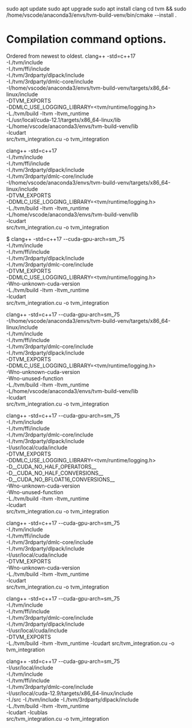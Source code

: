 sudo apt update
sudo apt upgrade
sudo apt install clang
cd tvm && sudo /home/vscode/anaconda3/envs/tvm-build-venv/bin/cmake --install .
# Compilation command options.
Ordered from newest to oldest.
clang++ -std=c++17 \
      -I./tvm/include \
      -I./tvm/ffi/include \
      -I./tvm/3rdparty/dlpack/include \
      -I./tvm/3rdparty/dmlc-core/include \
      -I/home/vscode/anaconda3/envs/tvm-build-venv/targets/x86_64-linux/include \
      -DTVM_EXPORTS \
      -DDMLC_USE_LOGGING_LIBRARY=\<tvm/runtime/logging.h\> \
      -L./tvm/build -ltvm -ltvm_runtime \
      -L/usr/local/cuda-12.1/targets/x86_64-linux/lib \
      -L/home/vscode/anaconda3/envs/tvm-build-venv/lib \
      -lcudart \
      src/tvm_integration.cu -o tvm_integration

clang++ -std=c++17 \
      -I./tvm/include \
      -I./tvm/ffi/include \
      -I./tvm/3rdparty/dlpack/include \
      -I./tvm/3rdparty/dmlc-core/include \
      -I/home/vscode/anaconda3/envs/tvm-build-venv/targets/x86_64-linux/include \
      -DTVM_EXPORTS \
      -DDMLC_USE_LOGGING_LIBRARY=\<tvm/runtime/logging.h\> \
      -L./tvm/build -ltvm -ltvm_runtime \
      -L/home/vscode/anaconda3/envs/tvm-build-venv/lib \
      -lcudart \
      src/tvm_integration.cu -o tvm_integration

$ clang++ -std=c++17 --cuda-gpu-arch=sm_75 \
      -I./tvm/include \
      -I./tvm/ffi/include \
      -I./tvm/3rdparty/dlpack/include \
      -I./tvm/3rdparty/dmlc-core/include \
      -DTVM_EXPORTS \
      -DDMLC_USE_LOGGING_LIBRARY=\<tvm/runtime/logging.h\> \
      -Wno-unknown-cuda-version \
      -L./tvm/build -ltvm -ltvm_runtime \
      -lcudart \
      src/tvm_integration.cu -o tvm_integration

clang++ -std=c++17 --cuda-gpu-arch=sm_75 \
      -I/home/vscode/anaconda3/envs/tvm-build-venv/targets/x86_64-linux/include \
      -I./tvm/include \
      -I./tvm/ffi/include \
      -I./tvm/3rdparty/dmlc-core/include \
      -I./tvm/3rdparty/dlpack/include \
      -DTVM_EXPORTS \
      -DDMLC_USE_LOGGING_LIBRARY=\<tvm/runtime/logging.h\> \
      -Wno-unknown-cuda-version \
      -Wno-unused-function \
      -L./tvm/build -ltvm -ltvm_runtime \
      -L/home/vscode/anaconda3/envs/tvm-build-venv/lib \
      -lcudart \
      src/tvm_integration.cu -o tvm_integration

clang++ -std=c++17 --cuda-gpu-arch=sm_75 \
      -I./tvm/include \
      -I./tvm/ffi/include \
      -I./tvm/3rdparty/dmlc-core/include \
      -I./tvm/3rdparty/dlpack/include \
      -I/usr/local/cuda/include \
      -DTVM_EXPORTS \
      -DDMLC_USE_LOGGING_LIBRARY=\<tvm/runtime/logging.h\> \
      -D__CUDA_NO_HALF_OPERATORS__ \
      -D__CUDA_NO_HALF_CONVERSIONS__ \
      -D__CUDA_NO_BFLOAT16_CONVERSIONS__ \
      -Wno-unknown-cuda-version \
      -Wno-unused-function \
      -L./tvm/build -ltvm -ltvm_runtime \
      -lcudart \
      src/tvm_integration.cu -o tvm_integration

clang++ -std=c++17 --cuda-gpu-arch=sm_75 \
      -I./tvm/include \
      -I./tvm/ffi/include \
      -I./tvm/3rdparty/dmlc-core/include \
      -I./tvm/3rdparty/dlpack/include \
      -I/usr/local/cuda/include \
      -DTVM_EXPORTS \
      -Wno-unknown-cuda-version \
      -L./tvm/build -ltvm -ltvm_runtime \
      -lcudart \
      src/tvm_integration.cu -o tvm_integration


clang++ -std=c++17 --cuda-gpu-arch=sm_75 \
       -I./tvm/include \
       -I./tvm/ffi/include \
       -I./tvm/3rdparty/dmlc-core/include  \
       -I./tvm/3rdparty/dlpack/include  \
       -I/usr/local/cuda/include \
       -DTVM_EXPORTS  \
       -L./tvm/build -ltvm -ltvm_runtime -lcudart  src/tvm_integration.cu -o tvm_integration

clang++ -std=c++17 --cuda-gpu-arch=sm_75 \
      -I/usr/local/include \
      -I./tvm/include \
      -I./tvm/ffi/include \
      -I./tvm/3rdparty/dmlc-core/include \
      -I/usr/local/cuda-12.9/targets/x86_64-linux/include \
      -I./src -I./tvm/include -I./tvm/3rdparty/dlpack/include \
      -L./tvm/build -ltvm -ltvm_runtime \
      -lcudart -lcublas \
      src/tvm_integration.cu -o tvm_integration
